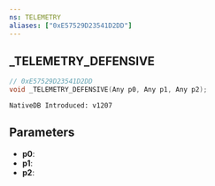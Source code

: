 ```yaml
---
ns: TELEMETRY
aliases: ["0xE57529D23541D2DD"]
---
```

## _TELEMETRY_DEFENSIVE

```c
// 0xE57529D23541D2DD
void _TELEMETRY_DEFENSIVE(Any p0, Any p1, Any p2);
```

```
NativeDB Introduced: v1207
```

## Parameters
* **p0**:
* **p1**:
* **p2**:
